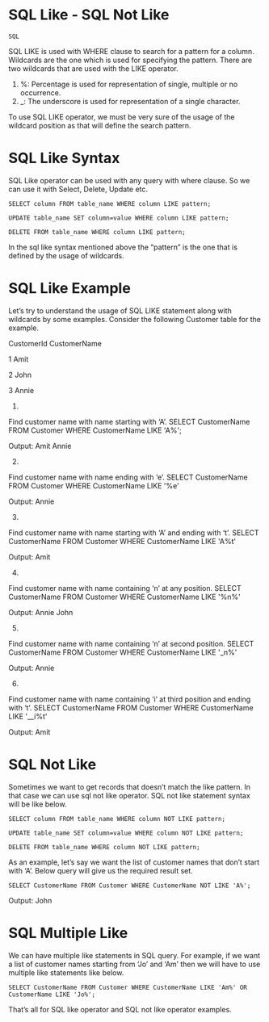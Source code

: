 # SQL Like - SQL Not Like

```SQL```

SQL LIKE is used with WHERE clause to search for a pattern for a column. Wildcards are the one which is used for specifying the pattern. There are two wildcards that are used with the LIKE operator.


1. %: Percentage is used for representation of single, multiple or no occurrence.
2. _: The underscore is used for representation of a single character.

 To use SQL LIKE operator, we must be very sure of the usage of the wildcard position as that will define the search pattern.


# SQL Like Syntax


SQL Like operator can be used with any query with where clause. So we can use it with Select, Delete, Update etc.


```
SELECT column FROM table_name WHERE column LIKE pattern;

UPDATE table_name SET column=value WHERE column LIKE pattern;

DELETE FROM table_name WHERE column LIKE pattern;

```


In the sql like syntax mentioned above the “pattern” is the one that is defined by the usage of wildcards.


# SQL Like Example


Let’s try to understand the usage of SQL LIKE statement along with wildcards by some examples. Consider the following Customer table for the example.





CustomerId
CustomerName




1
Amit


2
John


3
Annie




1. 
Find customer name with name starting with ‘A’.
SELECT CustomerName FROM Customer WHERE CustomerName LIKE 'A%';

Output: Amit Annie

2. 
Find customer name with name ending with ‘e’.
SELECT CustomerName FROM Customer WHERE CustomerName LIKE '%e'

Output: Annie

3. 
Find customer name with name starting with ‘A’ and ending with ‘t’.
SELECT CustomerName FROM Customer WHERE CustomerName LIKE 'A%t'

Output: Amit

4. 
Find customer name with name containing ‘n’ at any position.
SELECT CustomerName FROM Customer WHERE CustomerName LIKE '%n%'

Output: Annie John

5. 
Find customer name with name containing ‘n’ at second position.
SELECT CustomerName FROM Customer WHERE CustomerName LIKE '_n%'

Output: Annie

6. 
Find customer name with name containing ‘i’ at third position and ending with ‘t’.
SELECT CustomerName FROM Customer WHERE CustomerName LIKE '__i%t'

Output: Amit


# SQL Not Like


Sometimes we want to get records that doesn’t match the like pattern. In that case we can use sql not like operator. SQL not like statement syntax will be like below.


```
SELECT column FROM table_name WHERE column NOT LIKE pattern;

UPDATE table_name SET column=value WHERE column NOT LIKE pattern;

DELETE FROM table_name WHERE column NOT LIKE pattern;

```


As an example, let’s say we want the list of customer names that don’t start with ‘A’. Below query will give us the required result set.


```
SELECT CustomerName FROM Customer WHERE CustomerName NOT LIKE 'A%';

```


Output: John


# SQL Multiple Like


We can have multiple like statements in SQL query. For example, if we want a list of customer names starting from ‘Jo’ and ‘Am’ then we will have to use multiple like statements like below.


```
SELECT CustomerName FROM Customer WHERE CustomerName LIKE 'Am%' OR CustomerName LIKE 'Jo%';

```


That’s all for SQL like operator and SQL not like operator examples.


